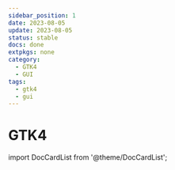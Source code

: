 ```yaml
---
sidebar_position: 1
date: 2023-08-05
update: 2023-08-05
status: stable
docs: done
extpkgs: none
category:
  - GTK4
  - GUI
tags:
  - gtk4
  - gui
---
```


# GTK4

import DocCardList from '@theme/DocCardList';

<DocCardList />

